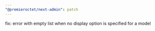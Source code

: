 ```yaml
---
"@premieroctet/next-admin": patch
---
```


fix: error with empty list when no display option is specified for a model
